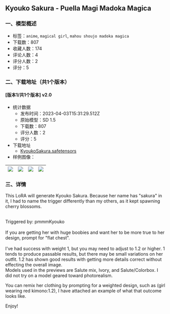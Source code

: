 ## Kyouko Sakura - Puella Magi Madoka Magica
### 一、模型概述

- 标签：`anime`, `magical girl`, `mahou shoujo madoka magica`
- 下载数：807
- 收藏人数：174
- 评论人数：4
- 评分人数：2
- 评分：5

### 二、下载地址（共1个版本）

#### [版本1/共1个版本] v2.0

- 统计数据
  - 发布时间：2023-04-03T15:31:29.512Z
  - 原始模型：SD 1.5
  - 下载数：807
  - 评分人数：2
  - 评分：5
- 下载地址
  - [KyoukoSakura.safetensors](https://civitai.com/api/download/models/31014)
- 样例图像：

| <img src="https://image.civitai.com/xG1nkqKTMzGDvpLrqFT7WA/09c787ff-fbec-4a66-0d64-1f7664d68000/width=450/352741.jpeg" /> | <img src="https://image.civitai.com/xG1nkqKTMzGDvpLrqFT7WA/fec80851-758f-4f11-436d-fc57980c9e00/width=450/353418.jpeg" /> | <img src="https://image.civitai.com/xG1nkqKTMzGDvpLrqFT7WA/8fb6407b-0b34-49a2-4e9c-43bb8883d000/width=450/393948.jpeg" /> | <img src="https://image.civitai.com/xG1nkqKTMzGDvpLrqFT7WA/cb0d47bc-f920-4a75-0211-a20f813f8d00/width=450/352745.jpeg" /> |
| ---- | ---- | ---- | ---- |


### 三、详情
<p>This LoRA will generate Kyouko Sakura. Because her name has "sakura" in it, I had to name the trigger differently than my others, as it kept spawning cherry blossoms.</p><p><br />Triggered by: pmmmKyouko<br /><br />If you are getting her with huge boobies and want her to be more true to her design, prompt for "flat chest".<br /><br />I've had success with weight 1, but you may need to adjust to 1.2 or higher. 1 tends to produce passable results, but there may be small variations on her outfit. 1.2 has shown good results with getting more details correct without effecting the overall image. <br />Models used in the previews are Salute mix, Ivory, and Salute/Colorbox. I did not try on a model geared toward photorealism.</p><p>You can remix her clothing by prompting for a weighted design, such as (girl wearing red kimono:1.2), I have attached an example of what that outcome looks like. </p><p>Enjoy!</p>